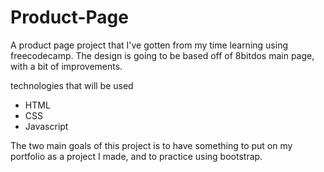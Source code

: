 # Product-Page
A product page project that I've gotten from my time learning using freecodecamp. The design is going to be based off of 8bitdos main page, with a bit of improvements.

technologies that will be used
<ul>
  <li>HTML</li>
  <li>CSS</li>
  <li>Javascript</li>
</ul>

The two main goals of this project is to have something to put on my portfolio as a project I made, and to practice using bootstrap.
